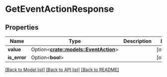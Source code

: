 # GetEventActionResponse

## Properties

Name | Type | Description | Notes
------------ | ------------- | ------------- | -------------
**value** | Option<[**crate::models::EventAction**](EventAction.md)> |  | [optional]
**is_error** | Option<**bool**> |  | [optional]

[[Back to Model list]](../README.md#documentation-for-models) [[Back to API list]](../README.md#documentation-for-api-endpoints) [[Back to README]](../README.md)


